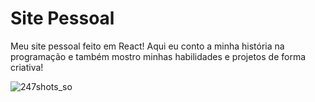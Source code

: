 # Site Pessoal 
Meu site pessoal feito em React! Aqui eu conto a minha história na programação e também mostro minhas habilidades e projetos de forma criativa!


![247shots_so](https://github.com/berdfandrade/sitepessoal/assets/96706881/b6fc4ae3-910d-450f-9cc1-cfb77017f617)
